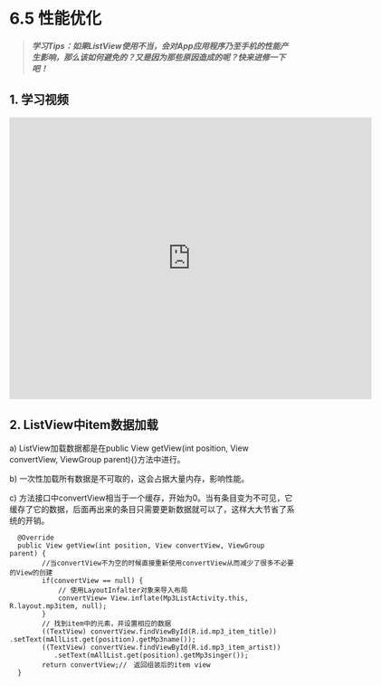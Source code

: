 # 6.5 性能优化

>##### 学习Tips：如果ListView使用不当，会对App应用程序乃至手机的性能产生影响，那么该如何避免的？又是因为那些原因造成的呢？快来进修一下吧！

## 1. 学习视频

<iframe frameborder="0" width="640" height="498" src="https://v.qq.com/iframe/player.html?vid=z0180bhmznp&tiny=0&auto=0" allowfullscreen></iframe>

## 2. ListView中item数据加载

a) ListView加载数据都是在public View getView(int position, View convertView, ViewGroup parent){}方法中进行。

b) 一次性加载所有数据是不可取的，这会占据大量内存，影响性能。

c) 方法接口中convertView相当于一个缓存，开始为0。当有条目变为不可见，它缓存了它的数据，后面再出来的条目只需要更新数据就可以了，这样大大节省了系统的开销。

```
  @Override
  public View getView(int position, View convertView, ViewGroup parent) {
        //当convertView不为空的时候直接重新使用convertView从而减少了很多不必要的View的创建
        if(convertView == null) {
            // 使用LayoutInfalter对象来导入布局
            convertView= View.inflate(Mp3ListActivity.this, R.layout.mp3item, null);
        }
        // 找到item中的元素，并设置相应的数据
        ((TextView) convertView.findViewById(R.id.mp3_item_title))
.setText(mAllList.get(position).getMp3name());
        ((TextView) convertView.findViewById(R.id.mp3_item_artist))
           .setText(mAllList.get(position).getMp3singer());
        return convertView;//　返回组装后的item view
  }
```
